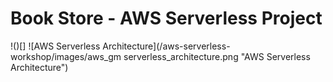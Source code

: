 # Book Store - AWS Serverless Project

!()[]
![AWS Serverless Architecture](/aws-serverless-workshop/images/aws_gm
serverless_architecture.png "AWS Serverless Architecture")

